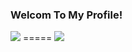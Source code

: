 ### Welcom To My Profile!
<p>
<img src="https://github-readme-stats.vercel.app/api?username=gilanq24&show_icons=true&theme=radical"/>
=====
<img src="https://github-readme-stats.vercel.app/api/top-langs/?username=gilanq24&theme=radical&layout=compact"/>
</p>
